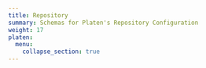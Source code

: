 ```yaml
---
title: Repository
summary: Schemas for Platen's Repository Configuration
weight: 17
platen:
  menu:
    collapse_section: true
---
```

